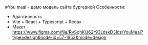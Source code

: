#You meal - демо модель сайта бургерной
Особенности: 
* Адаптивность
* Vite + React + Typescript + Redax
* Макет - https://www.figma.com/file/RvSqhKlJ62r93LdskD3Icz/YouMeal?type=design&node-id=57-1853&mode=design
